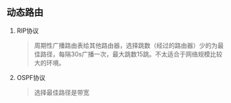 ## 动态路由
1. RIP协议
   > 周期性广播路由表给其他路由器，选择跳数（经过的路由器）少的为最佳路径，每隔30s广播一次，最大跳数15跳。不太适合于网络规模比较大的环境。
2. OSPF协议
   > 选择最佳路径是带宽